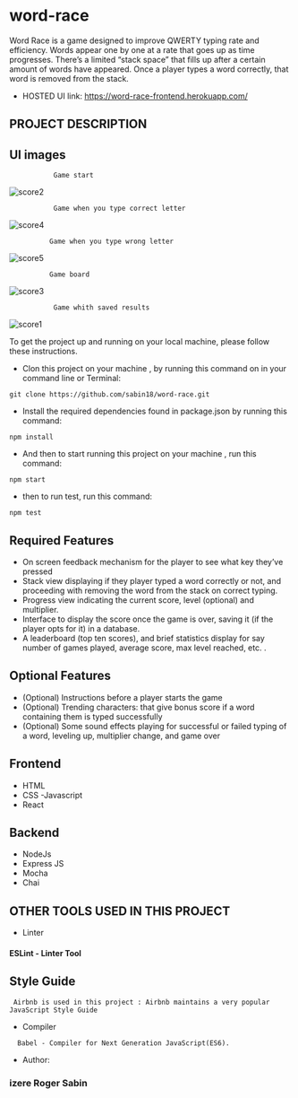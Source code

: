 # word-race

Word Race is a game designed to improve QWERTY typing rate and efficiency. Words 
appear one by one at a rate that goes up as time progresses. There’s a limited “stack 
space” that fills up after a certain amount of words have appeared. Once a player types 
a word correctly, that word is removed from the stack.
        
- HOSTED UI link: https://word-race-frontend.herokuapp.com/

## PROJECT DESCRIPTION

## UI images 
``````
           Game start
```````
![score2](https://user-images.githubusercontent.com/47029978/134536082-8f923794-1169-4715-80b6-8f8d1076ff4f.PNG)


``````
           Game when you type correct letter
```````
![score4](https://user-images.githubusercontent.com/47029978/134536091-4dcf7de7-f16c-4dd8-bda5-1d07f7b82ca8.PNG)


``````
          Game when you type wrong letter
```````
![score5](https://user-images.githubusercontent.com/47029978/134536094-6f932d04-c765-494e-8ae6-d2a738f0b1c4.PNG)


``````
          Game board
```````

![score3](https://user-images.githubusercontent.com/47029978/134536087-3393e1b5-c7bc-49bb-a3d0-e72aa5fdf157.PNG)


``````
           Game whith saved results
```````

![score1](https://user-images.githubusercontent.com/47029978/134536070-e4aa6773-8409-4019-ae16-1c695ebf3adb.PNG)


To get the project up and running on your local machine, please follow these instructions.

- Clon this project on your machine , by running this command on in your command line or Terminal:
 ```
 git clone https://github.com/sabin18/word-race.git
 ````
 - Install the required dependencies found in package.json by running this command:
 ```
 npm install
 ```
 
 - And then to start running  this project on your machine , run this command:
 ```
 npm start
 ```
 - then to run test, run this command:
 ````
 npm test
 `````
 ## Required Features
 
 - On screen feedback mechanism for the player to see what key they’ve pressed
 - Stack view displaying if they player typed a word correctly or not, and proceeding 
with removing the word from the stack on correct typing.
 - Progress view indicating the current score, level (optional) and multiplier.
 - Interface to display the score once the game is over, saving it (if the player opts for it) 
in a database.  
 - A leaderboard (top ten scores), and brief statistics display for say number of games 
played, average score, max level reached, etc. .  
 

## Optional Features

 - (Optional) Instructions before a player starts the game 
 - (Optional) Trending characters: that give bonus score if a word containing them is 
   typed successfully 
 - (Optional) Some sound effects playing for successful or failed typing of a word, 
   leveling up, multiplier change, and game over 
  
  
## Frontend

 - HTML
 - CSS -Javascript
 - React

## Backend

 - NodeJs
 - Express JS
 - Mocha
 - Chai
 ## OTHER TOOLS USED IN THIS PROJECT
 

- Linter
 #### ESLint - Linter Tool

## Style Guide
```
 Airbnb is used in this project : Airbnb maintains a very popular JavaScript Style Guide
````
- Compiler
```
  Babel - Compiler for Next Generation JavaScript(ES6).
```
- Author:
 ### izere Roger Sabin 
